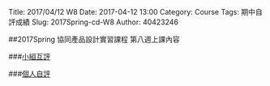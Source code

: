 Title: 2017/04/12 W8
Date: 2017-04-12 13:00
Category: Course
Tags: 期中自評成績
Slug: 2017Spring-cd-W8
Author: 40423246

##2017Spring 協同產品設計實習課程  第八週上課內容

###<a href="https://pygroup-ag100.rhcloud.com">小組互評</a>

###<a href="http://mde1a2.kmol.info:8000/k96tgzh1ofbl">個人自評</a>

